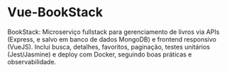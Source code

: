 # Vue-BookStack
BookStack: Microserviço fullstack para gerenciamento de livros via APIs (Express, e salvo em banco de dados MongoDB) e frontend responsivo (VueJS). Inclui busca, detalhes, favoritos, paginação, testes unitários (Jest/Jasmine) e deploy com Docker, seguindo boas práticas e observabilidade.
